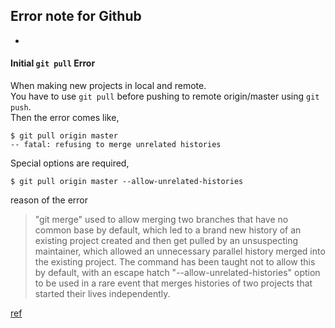 ## Error note for Github
-
#### Initial `git pull` Error
When making new projects in local and remote. <br>
You have to use `git pull` before pushing to remote origin/master using `git push`.<br>
Then the error comes like,

```
$ git pull origin master
-- fatal: refusing to merge unrelated histories
```

Special options are required,
```
$ git pull origin master --allow-unrelated-histories
```

reason of the error

>"git merge" used to allow merging two branches that have no common base by default, which led to a brand new history of an existing project created and then get pulled by an unsuspecting maintainer, which allowed an unnecessary parallel history merged into the existing project. The command has been taught not to allow this by default, with an escape hatch "--allow-unrelated-histories" option to be used in a rare event that merges histories of two projects that started their lives independently.

[ref](http://cpdev.tistory.com/51)

#####
